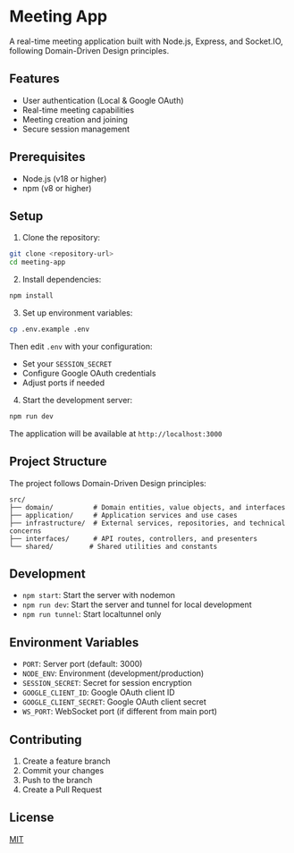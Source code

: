 # Meeting App

A real-time meeting application built with Node.js, Express, and Socket.IO, following Domain-Driven Design principles.

## Features

- User authentication (Local & Google OAuth)
- Real-time meeting capabilities
- Meeting creation and joining
- Secure session management

## Prerequisites

- Node.js (v18 or higher)
- npm (v8 or higher)

## Setup

1. Clone the repository:

```bash
git clone <repository-url>
cd meeting-app
```

2. Install dependencies:

```bash
npm install
```

3. Set up environment variables:

```bash
cp .env.example .env
```

Then edit `.env` with your configuration:

- Set your `SESSION_SECRET`
- Configure Google OAuth credentials
- Adjust ports if needed

4. Start the development server:

```bash
npm run dev
```

The application will be available at `http://localhost:3000`

## Project Structure

The project follows Domain-Driven Design principles:

```
src/
├── domain/          # Domain entities, value objects, and interfaces
├── application/     # Application services and use cases
├── infrastructure/  # External services, repositories, and technical concerns
├── interfaces/      # API routes, controllers, and presenters
└── shared/         # Shared utilities and constants
```

## Development

- `npm start`: Start the server with nodemon
- `npm run dev`: Start the server and tunnel for local development
- `npm run tunnel`: Start localtunnel only

## Environment Variables

- `PORT`: Server port (default: 3000)
- `NODE_ENV`: Environment (development/production)
- `SESSION_SECRET`: Secret for session encryption
- `GOOGLE_CLIENT_ID`: Google OAuth client ID
- `GOOGLE_CLIENT_SECRET`: Google OAuth client secret
- `WS_PORT`: WebSocket port (if different from main port)

## Contributing

1. Create a feature branch
2. Commit your changes
3. Push to the branch
4. Create a Pull Request

## License

[MIT](LICENSE)
